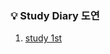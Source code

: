 ### 💡 Study Diary 도연  

   
   
1. [study 1st](https://github.com/sangilyoon-dev/SSAFY_6th_KotlinStudy/tree/main/%EA%B9%80%EB%8F%84%EC%97%B0/study%201st)
